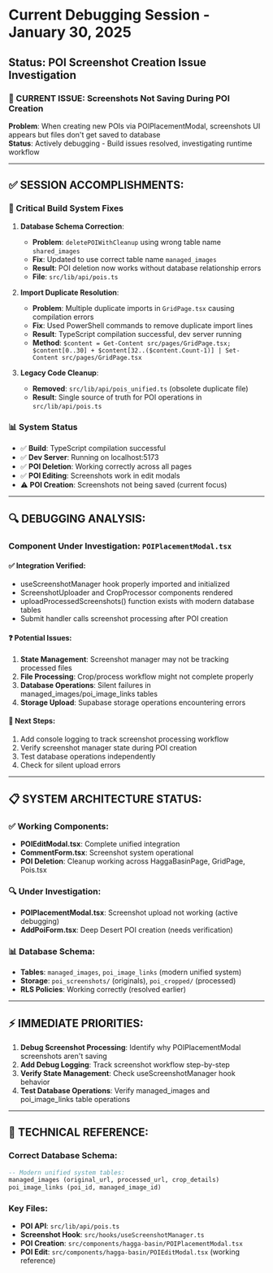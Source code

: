 # Current Debugging Session - January 30, 2025
## Status: POI Screenshot Creation Issue Investigation

### **🎯 CURRENT ISSUE: Screenshots Not Saving During POI Creation**

**Problem**: When creating new POIs via POIPlacementModal, screenshots UI appears but files don't get saved to database  
**Status**: Actively debugging - Build issues resolved, investigating runtime workflow  

---

## **✅ SESSION ACCOMPLISHMENTS:**

### **🔧 Critical Build System Fixes**
1. **Database Schema Correction**:
   - **Problem**: `deletePOIWithCleanup` using wrong table name `shared_images`
   - **Fix**: Updated to use correct table name `managed_images`
   - **Result**: POI deletion now works without database relationship errors
   - **File**: `src/lib/api/pois.ts`

2. **Import Duplicate Resolution**:
   - **Problem**: Multiple duplicate imports in `GridPage.tsx` causing compilation errors
   - **Fix**: Used PowerShell commands to remove duplicate import lines
   - **Result**: TypeScript compilation successful, dev server running
   - **Method**: `$content = Get-Content src/pages/GridPage.tsx; $content[0..30] + $content[32..($content.Count-1)] | Set-Content src/pages/GridPage.tsx`

3. **Legacy Code Cleanup**:
   - **Removed**: `src/lib/api/pois_unified.ts` (obsolete duplicate file)
   - **Result**: Single source of truth for POI operations in `src/lib/api/pois.ts`

### **📊 System Status**
- ✅ **Build**: TypeScript compilation successful
- ✅ **Dev Server**: Running on localhost:5173
- ✅ **POI Deletion**: Working correctly across all pages
- ✅ **POI Editing**: Screenshots work in edit modals
- ⚠️ **POI Creation**: Screenshots not being saved (current focus)

---

## **🔍 DEBUGGING ANALYSIS:**

### **Component Under Investigation**: `POIPlacementModal.tsx`

#### **✅ Integration Verified**:
- useScreenshotManager hook properly imported and initialized
- ScreenshotUploader and CropProcessor components rendered
- uploadProcessedScreenshots() function exists with modern database tables
- Submit handler calls screenshot processing after POI creation

#### **❓ Potential Issues**:
1. **State Management**: Screenshot manager may not be tracking processed files
2. **File Processing**: Crop/process workflow might not complete properly
3. **Database Operations**: Silent failures in managed_images/poi_image_links tables
4. **Storage Upload**: Supabase storage operations encountering errors

#### **🎯 Next Steps**:
1. Add console logging to track screenshot processing workflow
2. Verify screenshot manager state during POI creation
3. Test database operations independently
4. Check for silent upload errors

---

## **📋 SYSTEM ARCHITECTURE STATUS:**

### **✅ Working Components**:
- **POIEditModal.tsx**: Complete unified integration
- **CommentForm.tsx**: Screenshot system operational
- **POI Deletion**: Cleanup working across HaggaBasinPage, GridPage, Pois.tsx

### **🔍 Under Investigation**:
- **POIPlacementModal.tsx**: Screenshot upload not working (active debugging)
- **AddPoiForm.tsx**: Deep Desert POI creation (needs verification)

### **📊 Database Schema**:
- **Tables**: `managed_images`, `poi_image_links` (modern unified system)
- **Storage**: `poi_screenshots/` (originals), `poi_cropped/` (processed)
- **RLS Policies**: Working correctly (resolved earlier)

---

## **⚡ IMMEDIATE PRIORITIES:**

1. **Debug Screenshot Processing**: Identify why POIPlacementModal screenshots aren't saving
2. **Add Debug Logging**: Track screenshot workflow step-by-step
3. **Verify State Management**: Check useScreenshotManager hook behavior
4. **Test Database Operations**: Verify managed_images and poi_image_links table operations

---

## **🔧 TECHNICAL REFERENCE:**

### **Correct Database Schema**:
```sql
-- Modern unified system tables:
managed_images (original_url, processed_url, crop_details)
poi_image_links (poi_id, managed_image_id)
```

### **Key Files**:
- **POI API**: `src/lib/api/pois.ts`
- **Screenshot Hook**: `src/hooks/useScreenshotManager.ts`
- **POI Creation**: `src/components/hagga-basin/POIPlacementModal.tsx`
- **POI Edit**: `src/components/hagga-basin/POIEditModal.tsx` (working reference) 